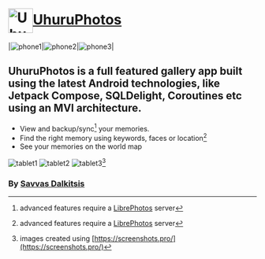 # <a href="https://uhuru.photos"><img style="vertical-align:middle" src="assets/logo.png" width="50px" alt="UhuruPhotos logo"><span style="">UhuruPhotos</span></a>

|![phone1](assets/phone-1.png)|![phone2](assets/phone-2.png)|![phone3](assets/phone-3.png)|

## UhuruPhotos is a full featured gallery app built using the latest Android technologies, like Jetpack Compose, SQLDelight, Coroutines etc using an MVI architecture.

* View and backup/sync[^1] your memories.
* Find the right memory using keywords, faces or location[^1]
* See your memories on the world map

![tablet1](assets/tablet-1.png)
![tablet2](assets/tablet-2.png)
![tablet3](assets/tablet-3.png)[^2]

### By <a rel="me" href="https://androiddev.social/@geeky_android">Savvas Dalkitsis</a>

[^1]: advanced features require a [LibrePhotos](https://docs.librephotos.com/) server
[^2]: images created using [https://screenshots.pro/](https://screenshots.pro/)